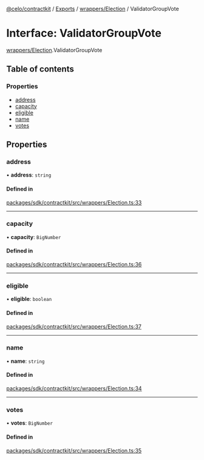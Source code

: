 [@celo/contractkit](../README.md) / [Exports](../modules.md) / [wrappers/Election](../modules/wrappers_Election.md) / ValidatorGroupVote

# Interface: ValidatorGroupVote

[wrappers/Election](../modules/wrappers_Election.md).ValidatorGroupVote

## Table of contents

### Properties

- [address](wrappers_Election.ValidatorGroupVote.md#address)
- [capacity](wrappers_Election.ValidatorGroupVote.md#capacity)
- [eligible](wrappers_Election.ValidatorGroupVote.md#eligible)
- [name](wrappers_Election.ValidatorGroupVote.md#name)
- [votes](wrappers_Election.ValidatorGroupVote.md#votes)

## Properties

### address

• **address**: `string`

#### Defined in

[packages/sdk/contractkit/src/wrappers/Election.ts:33](https://github.com/celo-org/developer-tooling/blob/master/packages/sdk/contractkit/src/wrappers/Election.ts#L33)

___

### capacity

• **capacity**: `BigNumber`

#### Defined in

[packages/sdk/contractkit/src/wrappers/Election.ts:36](https://github.com/celo-org/developer-tooling/blob/master/packages/sdk/contractkit/src/wrappers/Election.ts#L36)

___

### eligible

• **eligible**: `boolean`

#### Defined in

[packages/sdk/contractkit/src/wrappers/Election.ts:37](https://github.com/celo-org/developer-tooling/blob/master/packages/sdk/contractkit/src/wrappers/Election.ts#L37)

___

### name

• **name**: `string`

#### Defined in

[packages/sdk/contractkit/src/wrappers/Election.ts:34](https://github.com/celo-org/developer-tooling/blob/master/packages/sdk/contractkit/src/wrappers/Election.ts#L34)

___

### votes

• **votes**: `BigNumber`

#### Defined in

[packages/sdk/contractkit/src/wrappers/Election.ts:35](https://github.com/celo-org/developer-tooling/blob/master/packages/sdk/contractkit/src/wrappers/Election.ts#L35)
